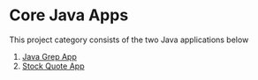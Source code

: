 # Core Java Apps
This project category consists of the two Java applications below

1. [Java Grep App](./grep)
2. [Stock Quote App](./jdbc)
